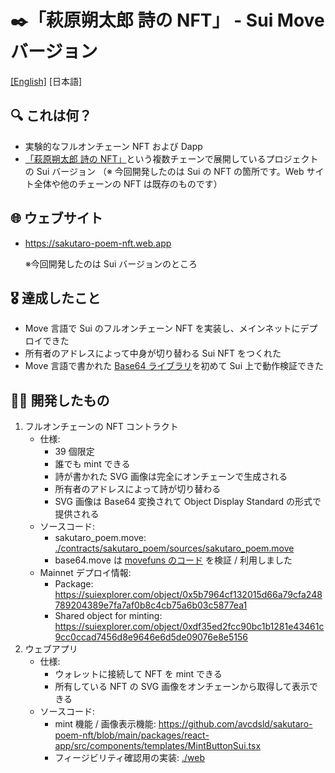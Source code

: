 # ✒️「萩原朔太郎 詩の NFT」 - Sui Move バージョン

[\[English\]](./README.md) [日本語]

## 🔍 これは何？

- 実験的なフルオンチェーン NFT および Dapp
- [「萩原朔太郎 詩の NFT」](https://sakutaro-poem-nft.web.app/en)という複数チェーンで展開しているプロジェクトの Sui バージョン （※ 今回開発したのは Sui の NFT の箇所です。Web サイト全体や他のチェーンの NFT は既存のものです）

## 🌐 ウェブサイト

- https://sakutaro-poem-nft.web.app

  ※今回開発したのは Sui バージョンのところ

## 🎖️ 達成したこと

- Move 言語で Sui のフルオンチェーン NFT を実装し、メインネットにデプロイできた
- 所有者のアドレスによって中身が切り替わる Sui NFT をつくれた
- Move 言語で書かれた [Base64 ライブラリ](https://github.com/movefuns/movefuns/blob/07ff5e27babcc9ffcb8dfd1db446a086ad116cb9/stdlib/sources/base64.move)を初めて Sui 上で動作検証できた

## 👨‍💻 開発したもの

1. フルオンチェーンの NFT コントラクト
    - 仕様:
        - 39 個限定
        - 誰でも mint できる
        - 詩が書かれた SVG 画像は完全にオンチェーンで生成される
        - 所有者のアドレスによって詩が切り替わる
        - SVG 画像は Base64 変換されて Object Display Standard の形式で提供される
    - ソースコード:
        - sakutaro_poem.move: [./contracts/sakutaro_poem/sources/sakutaro_poem.move](./contracts/sakutaro_poem/sources/sakutaro_poem.move)
        - base64.move は [movefuns のコード](https://github.com/movefuns/movefuns/blob/07ff5e27babcc9ffcb8dfd1db446a086ad116cb9/stdlib/sources/base64.move) を検証 / 利用しました
    - Mainnet デプロイ情報:
        - Package: https://suiexplorer.com/object/0x5b7964cf132015d66a79cfa248789204389e7fa7af0b8c4cb75a6b03c5877ea1
        - Shared object for minting: https://suiexplorer.com/object/0xdf35ed2fcc90bc1b1281e43461c9cc0ccad7456d8e9646e6d5de09076e8e5156
2. ウェブアプリ
    - 仕様:
        - ウォレットに接続して NFT を mint できる
        - 所有している NFT の SVG 画像をオンチェーンから取得して表示できる
    - ソースコード:
        - mint 機能 / 画像表示機能: https://github.com/avcdsld/sakutaro-poem-nft/blob/main/packages/react-app/src/components/templates/MintButtonSui.tsx
        - フィージビリティ確認用の実装: [./web](./web)
